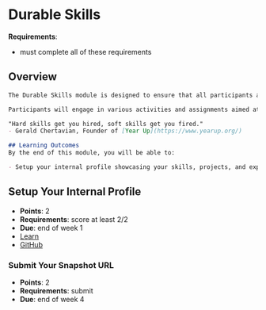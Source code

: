 # Durable Skills

**Requirements**:
- must complete all of these requirements

## Overview
```md
The Durable Skills module is designed to ensure that all participants are fully prepared to thrive in a corporate environment. As some of our partners have said, "soft skills *are* the hard skills". This module focuses on developing essential soft skills that are critical for long-term success in any professional setting.

Participants will engage in various activities and assignments aimed at enhancing their communication, teamwork, and personal branding skills. By completing this module, trainees will be well-equipped to navigate the complexities of the workplace and build a strong foundation for their careers.

"Hard skills get you hired, soft skills get you fired."
- Gerald Chertavian, Founder of [Year Up](https://www.yearup.org/)

## Learning Outcomes
By the end of this module, you will be able to:

- Setup your internal profile showcasing your skills, projects, and experiences to staff and potential employers.
```

## Setup Your Internal Profile
- **Points**: 2
- **Requirements**: score at least 2/2
- **Due**: end of week 1
- [Learn](https://learn.firstdraft.com/lessons/423-setup-your-internal-profile)
- [GitHub](https://github.com/DPI-WE/setup-your-internal-profile)

### Submit Your Snapshot URL
- **Points**: 2
- **Requirements**: submit
- **Due**: end of week 4
